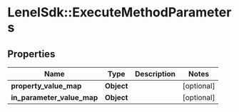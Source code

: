 # LenelSdk::ExecuteMethodParameters

## Properties
Name | Type | Description | Notes
------------ | ------------- | ------------- | -------------
**property_value_map** | **Object** |  | [optional] 
**in_parameter_value_map** | **Object** |  | [optional] 


